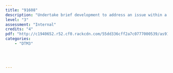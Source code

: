```yaml
---
title: "91608"
description: "Undertake brief development to address an issue within a determined context."
level: "3"
assessment: "Internal"
credits: "4"
pdf: "http://c1940652.r52.cf0.rackcdn.com/55dd336cff2a7c0777000539/as91608.pdf"
categories:
    - "DTM3"
    
    
    
    
---
```

